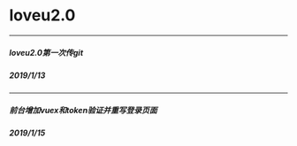 # loveu2.0
---
##### loveu2.0第一次传git <br/>
##### 2019/1/13
---
##### 前台增加vuex和token验证并重写登录页面
##### 2019/1/15
